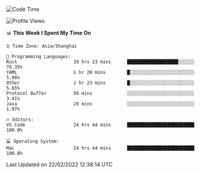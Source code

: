 <!--START_SECTION:waka-->
![Code Time](http://img.shields.io/badge/Code%20Time-1%2C019%20hrs-blue)

![Profile Views](http://img.shields.io/badge/Profile%20Views-2-blue)

📊 **This Week I Spent My Time On** 

```text
⌚︎ Time Zone: Asia/Shanghai

💬 Programming Languages: 
Rust                     19 hrs 23 mins      ███████████████████░░░░░░   78.35% 
YAML                     1 hr 28 mins        █░░░░░░░░░░░░░░░░░░░░░░░░   5.98% 
Other                    1 hr 23 mins        █░░░░░░░░░░░░░░░░░░░░░░░░   5.65% 
Protocol Buffer          50 mins             ░░░░░░░░░░░░░░░░░░░░░░░░░   3.41% 
Java                     29 mins             ░░░░░░░░░░░░░░░░░░░░░░░░░   1.97%

🔥 Editors: 
VS Code                  24 hrs 44 mins      █████████████████████████   100.0%

💻 Operating System: 
Mac                      24 hrs 44 mins      █████████████████████████   100.0%

```


 Last Updated on 22/02/2022 12:38:14 UTC
<!--END_SECTION:waka-->

